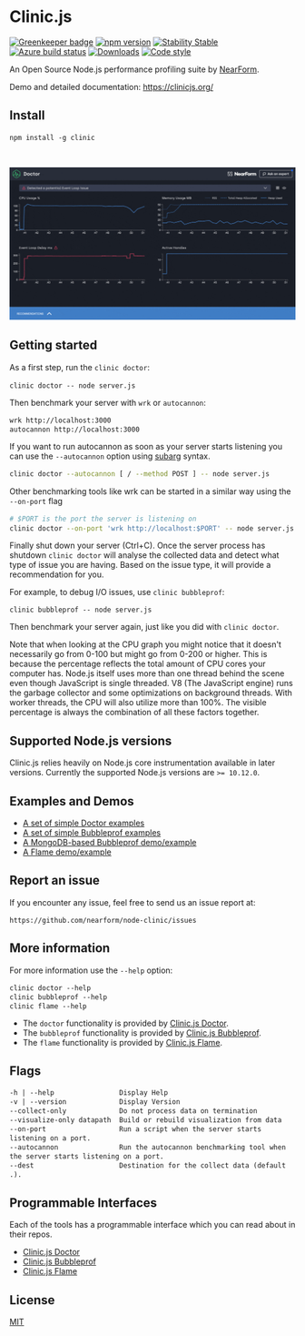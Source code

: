 # Clinic.js

[![Greenkeeper badge](https://badges.greenkeeper.io/nearform/node-clinic.svg)](https://greenkeeper.io/)
[![npm version][npm-version]][npm-url] [![Stability Stable][stability-stable]][stability-docs] [![Azure build status][azure-status]][azure-url]
[![Downloads][npm-downloads]][npm-url] [![Code style][lint-standard]][lint-standard-url]

An Open Source Node.js performance profiling suite by [NearForm][].

Demo and detailed documentation: https://clinicjs.org/

## Install

```
npm install -g clinic
```
<br />

![Screenshots](tools.gif)

## Getting started

As a first step, run the `clinic doctor`:

`clinic doctor -- node server.js`

Then benchmark your server with `wrk` or `autocannon`:

```
wrk http://localhost:3000
autocannon http://localhost:3000
```

If you want to run autocannon as soon as your server starts listening you can
use the `--autocannon` option using [subarg][] syntax.

```sh
clinic doctor --autocannon [ / --method POST ] -- node server.js
```

Other benchmarking tools like wrk can be started in a similar way using the `--on-port` flag

```sh
# $PORT is the port the server is listening on
clinic doctor --on-port 'wrk http://localhost:$PORT' -- node server.js
```

Finally shut down your server (Ctrl+C). Once the server process has shutdown
`clinic doctor` will analyse the collected data and detect what type of issue
you are having. Based on the issue type, it will provide a recommendation for
you.

For example, to debug I/O issues, use `clinic bubbleprof`:

```
clinic bubbleprof -- node server.js
```

Then benchmark your server again, just like you did with `clinic doctor`.

Note that when looking at the CPU graph you might notice that it doesn't
necessarily go from 0-100 but might go from 0-200 or higher. This is because the
percentage reflects the total amount of CPU cores your computer has. Node.js
itself uses more than one thread behind the scene even though JavaScript is
single threaded. V8 (The JavaScript engine) runs the garbage collector and some
optimizations on background threads. With worker threads, the CPU will also
utilize more than 100%. The visible percentage is always the combination of all
these factors together.

## Supported Node.js versions

Clinic.js relies heavily on Node.js core instrumentation available in later versions.
Currently the supported Node.js versions are `>= 10.12.0`.

## Examples and Demos

- [A set of simple Doctor examples](https://github.com/nearform/node-clinic-doctor-examples)
- [A set of simple Bubbleprof examples](https://github.com/nearform/node-clinic-bubbleprof-examples)
- [A MongoDB-based Bubbleprof demo/example](https://github.com/nearform/node-clinic-bubbleprof-demo)
- [A Flame demo/example](https://github.com/nearform/node-clinic-flame-demo)

## Report an issue

If you encounter any issue, feel free to send us an issue report at:

```
https://github.com/nearform/node-clinic/issues
```

## More information

For more information use the `--help` option:

```
clinic doctor --help
clinic bubbleprof --help
clinic flame --help
```

- The `doctor` functionality is provided by [Clinic.js Doctor](https://github.com/nearform/node-clinic-doctor).
- The `bubbleprof` functionality is provided by [Clinic.js Bubbleprof](https://github.com/nearform/node-clinic-bubbleprof).
- The `flame` functionality is provided by [Clinic.js Flame](https://github.com/nearform/node-clinic-flame).

## Flags

```
-h | --help                Display Help
-v | --version             Display Version
--collect-only             Do not process data on termination
--visualize-only datapath  Build or rebuild visualization from data
--on-port                  Run a script when the server starts listening on a port.
--autocannon               Run the autocannon benchmarking tool when the server starts listening on a port.
--dest                     Destination for the collect data (default .).
```

## Programmable Interfaces

Each of the tools has a programmable interface which you can read about in their repos.

- [Clinic.js Doctor](https://github.com/nearform/node-clinic-doctor)
- [Clinic.js Bubbleprof](https://github.com/nearform/node-clinic-bubbleprof)
- [Clinic.js Flame](https://github.com/nearform/node-clinic-flame)

## License

[MIT](LICENSE)

[stability-stable]: https://img.shields.io/badge/stability-stable-green.svg?style=flat-square
[stability-docs]: https://nodejs.org/api/documentation.html#documentation_stability_index
[npm-version]: https://img.shields.io/npm/v/clinic.svg?style=flat-square
[npm-url]: https://npmjs.org/package/clinic
[npm-downloads]: http://img.shields.io/npm/dm/clinic.svg?style=flat-square
[lint-standard]: https://img.shields.io/badge/code%20style-standard-brightgreen.svg?style=flat-square
[lint-standard-url]: https://github.com/feross/standard
[azure-status]: https://dev.azure.com/node-clinic/node-clinic/_apis/build/status/nearform.node-clinic
[azure-url]: https://dev.azure.com/node-clinic/node-clinic/_build/latest?definitionId=1?branchName=master
[NearForm]: https://www.nearform.com
[subarg]: https://npmjs.com/package/subarg
